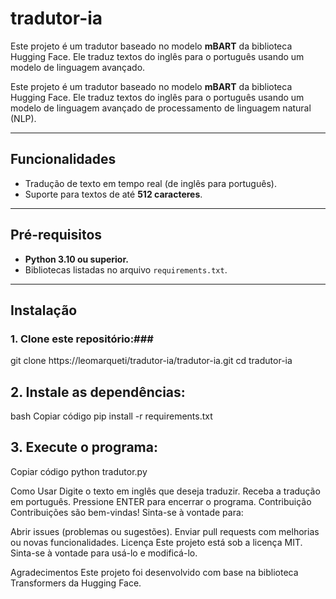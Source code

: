 # tradutor-ia
Este projeto é um tradutor baseado no modelo **mBART** da biblioteca Hugging Face. Ele traduz textos do inglês para o português usando um modelo de linguagem avançado.

Este projeto é um tradutor baseado no modelo **mBART** da biblioteca Hugging Face. Ele traduz textos do inglês para o português usando um modelo de linguagem avançado de processamento de linguagem natural (NLP).

---

## **Funcionalidades**
- Tradução de texto em tempo real (de inglês para português).
- Suporte para textos de até **512 caracteres**.

---

## **Pré-requisitos**
- **Python 3.10 ou superior.**
- Bibliotecas listadas no arquivo `requirements.txt`.

---

## **Instalação**

### 1. Clone este repositório:### 

git clone https://leomarqueti/tradutor-ia/tradutor-ia.git
cd tradutor-ia
## **2. Instale as dependências:**

bash
Copiar código
pip install -r requirements.txt

## **3. Execute o programa:**


Copiar código
python tradutor.py

Como Usar
Digite o texto em inglês que deseja traduzir.
Receba a tradução em português.
Pressione ENTER para encerrar o programa.
Contribuição
Contribuições são bem-vindas! Sinta-se à vontade para:

Abrir issues (problemas ou sugestões).
Enviar pull requests com melhorias ou novas funcionalidades.
Licença
Este projeto está sob a licença MIT. Sinta-se à vontade para usá-lo e modificá-lo.

Agradecimentos
Este projeto foi desenvolvido com base na biblioteca Transformers da Hugging Face.
